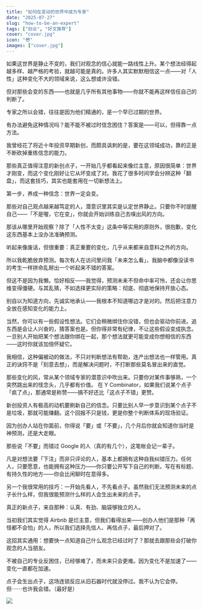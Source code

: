 ```yaml
---
title: "如何在变动的世界中成为专家"
date: "2025-07-27"
slug: "how-to-be-an-expert"
tags: ["创业", "好文推荐"]
cover: "cover.jpg"
icon: "😎"
images: ["cover.jpg"]
---
```

如果这世界是静止不变的，我们对观念的信心就能一路线性上升。某个想法经得起越多样、越严格的考验，就越可能是真的。许多人其实默默相信这一点——对「人性」这种变化不大的领域来说，这么想或许没错。



但对那些会变的东西——也就是几乎所有其他事物——你就不能再这样信任自己的判断了。



专家之所以会错，往往是因为他们精通的，是一个早已过期的世界。



有办法避免这种情况吗？能不能不被过时信念困住？答案是——可以，但得靠一点方法。



我曾经花了将近十年投资早期新创，而颇具讽刺的是，要在这领域成功，靠的正是不断砍掉重练信念的能力。



那些真正值得注意的新创点子，一开始几乎都看起来像烂主意，原因很简单：世界才刚变，而这个变化刚好让它从坏变成了对。我花了很多时间学会分辨这种「翻盘」，而这套技巧，其实也能套用在一切新想法上。



第一步，养成一种信念：世界一定会变。



那些对自己观点越来越笃定的人，潜意识里其实是认定世界静止。只要你不时提醒自己——「不是喔，它在变」，你就会开始训练自己去嗅出风的方向。



那该从哪里开始观察？除了「人性不太变」这条中等实用的原则外，很抱歉，变化这东西基本上没办法准确预测。



听起来像废话，但很重要：真正重要的变化，几乎从来都来自意料之外的方向。



所以我乾脆放弃预测。每次有人在访问里问我「未来怎么看」，我脑中都像没读书的考生一样拼命乱掰出一个听起来不错的答案。



但这不是因为我懒。恰好相反——我觉得，预测未来不但命中率可怜，还会让你思维变得僵硬。与其乱猜，不如选择更实际的策略：彻底、彻底地保持开放心态。



别自以为知道方向，先诚实地承认——我根本不知道哪边才是对的。然后把注意力全放在感知变化的能力上。



当然，你可以有一些假设性想法。它们会稍微绑住你没错，但也会驱动你前进。追东西是会让人兴奋的，猜答案也是。但你得非常有纪律，不让这些假设变成执念。
一旦别人开始把某个想法跟你绑在一起，那个想法就更可能变成你想相信的东西——这时你就该加倍怀疑它。



我相信，这种偏被动的做法，不只对判断想法有帮助，连产出想法也一样管用。真正的诀窍不是「刻意去想」，而是解决问题时，不打断那些莫名冒出来的直觉。



那些变化的风，常从某个领域专家的潜意识中吹出来。只要你对某件事够熟，一个突然跳出来的怪念头，几乎都有价值。
在 Y Combinator，如果我们说某个点子「疯了点」，那通常是称赞——搞不好还比「这点子不错」更赞。



新创投资人有极高的动机要刷新自己的信念。只要比别人早一步意识到某个点子不是垃圾，那就可能赚翻。这个回报不只是钱，更是你整个判断体系的现场验证。



因为创办人站在你面前，你得说「要」或「不要」，几个月后你就会知道你当时是神预测，还是大走眼。



那些说「不要」而错过 Google 的人（真的有几个），这笔帐会记一辈子。



凡是对想法要「下注」而非只评论的人，基本上都拥有这种自我纠错压力。任何人，只要愿意，也能拥有这种压力——你只要公开写下自己的判断。写在有标题、有持久性的地方——你会比闲聊时在意得多。



另一个我很常用的技巧：一开始先看人，不先看点子。虽然我们无法预测未来的点子长什么样，但我很能预测什么样的人会生出未来的点子。



真正的新点子，来自那种：认真、有劲、脑袋够独立的人。



当初我们其实觉得 Airbnb 是烂主意，但我们看得出来——创办人他们是那种「再怪都不会怕」的人，所以我们选择先信人、再信点子，最后押对了。



这招其实通用：想要快一点知道自己什么观念已经过时了？那就去跟那些会打破你观念的人当朋友。



不被自己的专业反困住，已经够难了，而未来只会更难。因为变化不是加速了——变化一直都在加速。



点子会生出点子，这场连锁反应从旧石器时代就没停过。我不认为它会停。
但⋯⋯也许我会错。（最好是）




![](https://prod-files-secure.s3.us-west-2.amazonaws.com/112d0858-5090-4d34-a606-b75eb8d65fd2/46476355-9cf3-4e99-9b7a-3531bc426380/1000202064.png?X-Amz-Algorithm=AWS4-HMAC-SHA256&X-Amz-Content-Sha256=UNSIGNED-PAYLOAD&X-Amz-Credential=ASIAZI2LB4664KBUBRVY%2F20250829%2Fus-west-2%2Fs3%2Faws4_request&X-Amz-Date=20250829T091352Z&X-Amz-Expires=3600&X-Amz-Security-Token=IQoJb3JpZ2luX2VjEGEaCXVzLXdlc3QtMiJIMEYCIQDt4LcgKd09QDHxgMjcaUeh6TgliXUqU9TGJtN3i7n%2BeQIhALA%2B%2BvUwm4dJosdCzQwAY1kpcC8pIVRNMUMEOqud4dfoKogECLr%2F%2F%2F%2F%2F%2F%2F%2F%2F%2FwEQABoMNjM3NDIzMTgzODA1IgwhMoL%2BaKrYRLlG6UAq3AOMJR%2BLdMxC4obczjcxNP2LFra1yxQk3hfo5eNiD8arR%2F7rdepdfb9cplACbD3J0H3dHUBWDTH%2BDiZgw3BdHOUw7Q%2BcqCJOdGq6jprnIMUDwPEc6u4zEnYOjp2RMRHtUlTP7jzoQr5MQE2k39ay%2B7Lu%2BETAb4GhVR6I8WuBAh9M5HI0EsZhRESOCYiJtfQZEal4avjaDAShelnRmx1%2B6MkoJJxRv9J6UT0Y76D9RdCb5lIzAEdf4lassJoqAhFZo0%2BUrnEG260C4G9YGbMDpSy%2F8NON3F9kwJ6U35VouNCYb0bO%2Bfcm9kTkBi1lwAVVoORCnPIPFv48Now2kI1G4OyfWR3CXUPMWv%2F%2FuJ9M0e8sfluHmOJKaE32N%2FUrAskLwRHh6sRN82B7TRyyrexdH3Bcrim2uVe1aU8zECM19XgQ4Opcb77QyLPqMSkhfm2N0LfIq%2FYGQ4mJpRxfpmbaMVIWEZW7ndvXvNfiK%2F7jwwkXmUXXk4bPsXMJ1LYY1Q%2FI5Zms65HuYBBSjn1LY4lqG1l406NYAjRiozDUzQwFJ5e6lqJAG6W8e86Lq6R%2BJRmFrBzVNzMz5TxjPpjuvCXgTAnmnj1D4EgD9IoYHVcXXrU1y%2FrcS3oZeM0Xv8HN1DDv2sXFBjqkAeknmCwga7jLiadjEyJgx%2F2Z%2BLj6j9NB1HS%2B5RC5pkyhdfHwUmlYQDWYPTts1Ud4E71YVtpTCiQ%2BSvaWmlHF43rgOXLnk%2FVrfg97EtrAJkd%2Fb2%2BtcHIeZWRRFqcyOvGFz5hyomFBdSB6OwiN3WjrL%2BZpSEt3OOVv7HAyMJ4ZV1Pg6T%2FTBWlWQTmkJ3DgTOiq6pff83LpcDpG3ANj0JKT4Z2ZeM2%2F&X-Amz-Signature=314664aa89b1f94d6ca6a78cb1f169046ddec5928b5e5552b4eb263bbc318162&X-Amz-SignedHeaders=host&x-amz-checksum-mode=ENABLED&x-id=GetObject)


